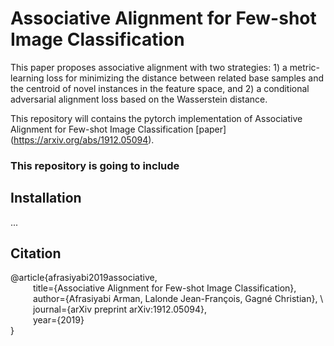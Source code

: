 # Associative Alignment for Few-shot Image Classification
This paper proposes associative alignment with two strategies: 1) a metric-learning loss for minimizing the distance between related base samples and the centroid of novel instances in the feature space, and 2) a conditional adversarial alignment loss based on the Wasserstein distance.


  

This repository will contains the pytorch implementation of Associative Alignment for Few-shot Image Classification [paper] (https://arxiv.org/abs/1912.05094).


### **This repository is going to include**
 
## Installation
...








## Citation
@article{afrasiyabi2019associative, \
  	&emsp; &emsp; title={Associative Alignment for Few-shot Image Classification}, \
  	&emsp; &emsp; author={Afrasiyabi Arman, Lalonde Jean-François, Gagné Christian}, \ 
  	&emsp; &emsp; journal={arXiv preprint arXiv:1912.05094}, \
  	&emsp; &emsp; year={2019} \
} 
